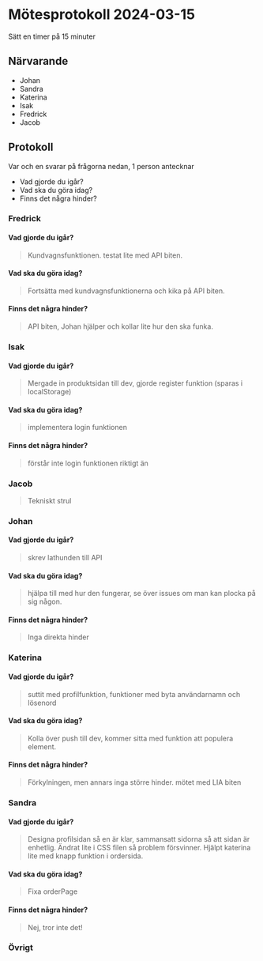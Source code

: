 # Mötesprotokoll 2024-03-15

Sätt en timer på 15 minuter

## Närvarande
* Johan
* Sandra
* Katerina
* Isak 
* Fredrick
* Jacob

## Protokoll
Var och en svarar på frågorna nedan, 1 person antecknar
* Vad gjorde du igår?
* Vad ska du göra idag?
* Finns det några hinder?

### Fredrick 
#### Vad gjorde du igår?
> Kundvagnsfunktionen. testat lite med API biten.
#### Vad ska du göra idag?
> Fortsätta med kundvagnsfunktionerna och kika på API biten.
#### Finns det några hinder?
> API biten, Johan hjälper och kollar lite hur den ska funka.

### Isak
#### Vad gjorde du igår?
> Mergade in produktsidan till dev, gjorde register funktion (sparas i localStorage)
#### Vad ska du göra idag?
> implementera login funktionen
#### Finns det några hinder?
> förstår inte  login funktionen riktigt än

### Jacob
> Tekniskt strul

### Johan
#### Vad gjorde du igår?
> skrev lathunden till API
#### Vad ska du göra idag?
> hjälpa till med hur den fungerar, se över issues om man kan plocka på sig någon.
#### Finns det några hinder?
> Inga direkta hinder

### Katerina
#### Vad gjorde du igår?
> suttit med profilfunktion, funktioner med byta användarnamn och lösenord 
#### Vad ska du göra idag?
> Kolla över push till dev, kommer sitta med funktion att populera element. 
#### Finns det några hinder?
> Förkylningen, men annars inga större hinder. mötet med LIA biten

### Sandra
#### Vad gjorde du igår?
> Designa profilsidan så en är klar, sammansatt sidorna så att sidan är enhetlig. Ändrat lite i CSS filen så problem försvinner. Hjälpt katerina lite med knapp funktion i ordersida.
#### Vad ska du göra idag?
> Fixa orderPage
#### Finns det några hinder?
> Nej, tror inte det!

### Övrigt
> 